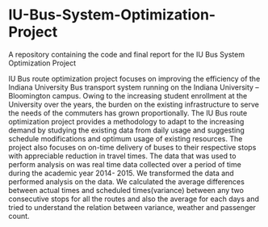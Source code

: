 # IU-Bus-System-Optimization-Project
A repository containing the code and final report for the IU Bus System Optimization Project

IU Bus route optimization project focuses on improving the efficiency
of the Indiana University Bus transport system running on the
Indiana University – Bloomington campus. Owing to the increasing
student enrollment at the University over the years, the burden on the
existing infrastructure to serve the needs of the commuters has grown
proportionally.
The IU Bus route optimization project provides a methodology to
adapt to the increasing demand by studying the existing data from
daily usage and suggesting schedule modifications and optimum usage
of existing resources. The project also focuses on on-time delivery of
buses to their respective stops with appreciable reduction in travel
times. The data that was used to perform analysis on was real time
data collected over a period of time during the academic year 2014-
2015.
We transformed the data and performed analysis on the data. We
calculated the average differences between actual times and scheduled
times(variance) between any two consecutive stops for all the routes
and also the average for each days and tried to understand the relation
between variance, weather and passenger count.
